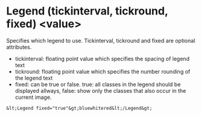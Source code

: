 Legend (tickinterval, tickround, fixed) &lt;value&gt;
=====================================================

Specifies which legend to use. Tickinterval, tickround and fixed are
optional attributes.

-   tickinterval: floating point value which specifies the spacing of
    legend text
-   tickround: floating point value which specifies the number rounding
    of the legend text
-   fixed: can be true or false. true: all classes in the legend should
    be displayed allways, false: show only the classes that also occur
    in the current image.

```
&lt;Legend fixed="true"&gt;bluewhitered&lt;/Legend&gt;
```
